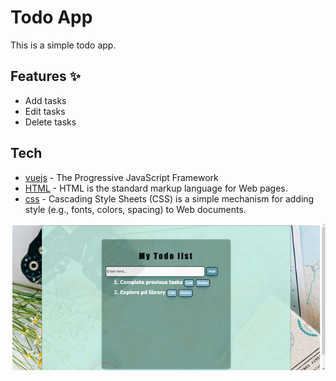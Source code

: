 # Todo App
This is a simple todo app.
## Features  ✨

- Add tasks
- Edit tasks
- Delete tasks


## Tech

- [vuejs] - The Progressive JavaScript Framework
- [HTML] - HTML is the standard markup language for Web pages.
- [css] - Cascading Style Sheets (CSS) is a simple mechanism for adding style (e.g., fonts, colors, spacing) to Web documents.


[vuejs]: <https://vuejs.org>
[html]: <https://en.wikipedia.org/wiki/HTML>
[css]: <https://www.w3.org/Style/CSS/Overview.en.html>


![](Screenshot.png)
